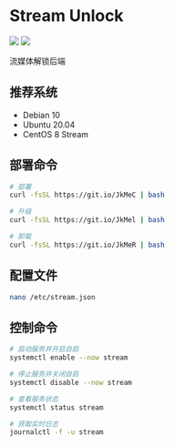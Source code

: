 # Stream Unlock
[![](https://img.shields.io/badge/Telegram-Group-blue)](https://t.me/aioCloud)
[![](https://img.shields.io/badge/Telegram-Channel-green)](https://t.me/aioCloud_channel) 

流媒体解锁后端

## 推荐系统
- Debian 10
- Ubuntu 20.04
- CentOS 8 Stream

## 部署命令
```bash
# 部署
curl -fsSL https://git.io/JkMeC | bash

# 升级
curl -fsSL https://git.io/JkMel | bash

# 卸载
curl -fsSL https://git.io/JkMeR | bash
```

## 配置文件
```bash
nano /etc/stream.json
```

## 控制命令
```bash
# 启动服务并开启自启
systemctl enable --now stream

# 停止服务并关闭自启
systemctl disable --now stream

# 查看服务状态
systemctl status stream

# 获取实时日志
journalctl -f -u stream
```
